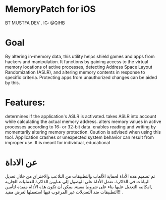 # MemoryPatch for iOS


BT MUSTFA DEV .
IG: @QIHB

# Goal
 By altering in-memory data, this utility helps shield games and apps from hackers and manipulation. It functions by gaining access to the virtual memory locations of active processes, detecting Address Space Layout Randomization (ASLR), and altering memory contents in response to specific criteria. Protecting apps from unauthorized changes can be aided by this.

# Features:
determines if the application's ASLR is activated.
takes ASLR into account while calculating the actual memory address.
alters memory values in active processes according to 16- or 32-bit data.
enables reading and writing by momentarily altering memory protection.
Caution is advised when using this tool. Application crashes or unexpected system behavior can result from improper use. It is meant for individual, educational

# عن الاداة

تم تصميم هذه الأداة لحماية الألعاب والتطبيقات من التلاعب والاختراق من خلال تعديل البيانات في الذاكرة. تعمل الأداة على الوصول إلى عناوين الذاكرة  للعمليات الجارية ,امكانيه التعديل عليها بناء على شروط معينة. يمكن أن تكون هذه الأداة مفيدة لتأمين التطبيقات ضد التعديلات غير المرغوب فيها استعملها لغرض مفيد!! .

